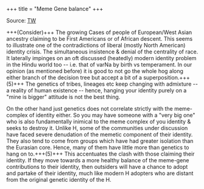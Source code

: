 +++
title = "Meme Gene balance"
+++

Source: [TW](https://threader.app/thread/1465099817055576073)


+++(Consider)+++ The growing Cases of people of European/West Asian ancestry claiming to be First Americans or of African descent. This seems to illustrate one of the contradictions of liberal (mostly North American) identity crisis. The simultaneous insistence & denial of the centrality of race. It laterally impinges on an oft discussed (heatedly) modern identity problem in the Hindu world too -- i.e. that of varNa by birth vs temperament. In our opinion (as mentioned before) it is good to not go the whole hog along either branch of the decision tree but accept a bit of a superposition.+++(5)+++ The genetics of tribes, lineages etc keep changing with admixture -- a reality of human existence -- hence, hanging your identity purely on a "mine is bigger" attitude is not the best thing.

On the other hand just genetics does not correlate strictly with the meme-complex of identity either. So you may have someone with a "very big one" who is also fundamentally inimical to the meme complex of you identity & seeks to destroy it. Unlike H, some of the communities under discussion have faced severe denudation of the memetic component of their identity. They also tend to come from groups which have had greater isolation than the Eurasian core. Hence, many of them have little more than genetics to hang on to.+++(5)+++ This accentuates the clash with those claiming their identity. If they move towards a more healthy balance of the meme-gene contributions to their identity, then outsiders will have a chance to adopt and partake of their identity, much like modern H adopters who are distant from the original genetic identity of the H.

